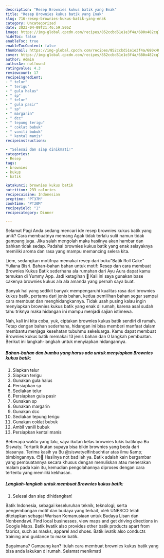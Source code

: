 ```yaml
---
description: "Resep Brownies kukus batik yang Enak"
title: "Resep Brownies kukus batik yang Enak"
slug: 716-resep-brownies-kukus-batik-yang-enak
category: Uncategorized
date: 2023-04-09T21:46:59.505Z
image: https://img-global.cpcdn.com/recipes/852ccbd51e1e3f4a/680x482cq70/brownies-kukus-batik-foto-resep-utama.jpg
hideToc: false
enableToc: true
enableTocContent: false
thumbnail: https://img-global.cpcdn.com/recipes/852ccbd51e1e3f4a/680x482cq70/brownies-kukus-batik-foto-resep-utama.jpg
cover: https://img-global.cpcdn.com/recipes/852ccbd51e1e3f4a/680x482cq70/brownies-kukus-batik-foto-resep-utama.jpg
author: Admin
authorAv: notfound
ratingvalue: 4.3
reviewcount: 17
recipeingredient:
- " telur"
- " terigu"
- " gula halus"
- " sp"
- " telur"
- " gula pasir"
- " sp"
- " margarin"
- " dcc"
- " tepung terigu"
- " coklat bubuk"
- " vanili bubuk"
- " kental manis"
recipeinstructions:

- "Selesai dan siap dinikmati!"
categories:
- Resep
tags:
- brownies
- kukus
- batik

katakunci: brownies kukus batik 
nutrition: 233 calories
recipecuisine: Indonesian
preptime: "PT37M"
cooktime: "PT30M"
recipeyield: "1"
recipecategory: Dinner

---
```



Selamat Pagi Anda sedang mencari ide resep brownies kukus batik yang unik? Cara membuatnya memang Agak tidak terlalu sulit namun tidak gampang juga. Jika salah mengolah maka hasilnya akan hambar dan bahkan tidak sedap. Padahal brownies kukus batik yang enak selayaknya memiliki aroma dan rasa yang mampu memancing selera kita.


Liem, sedangkan motifnya memakai resep dari buku&#34;Batik Roll Cake&#34; Yuliana Bisri. Bahan-bahan bahan untuk motif: Resep dan cara membuat Brownies Kukus Batik sederhana ala rumahan dari Ayu Aura dapat kamu temukan di Yummy App. Jadi ketagihan 🥰 Kali ini saya gunakan base cakenya brownies kukus ala ala amanda yang pernah saya buat.

Banyak hal yang sedikit banyak mempengaruhi kualitas rasa dari brownies kukus batik, pertama dari jenis bahan, kedua pemilihan bahan segar sampai cara membuat dan menghidangkannya. Tidak usah pusing kalau ingin menyiapkan brownies kukus batik yang enak di rumah, karena asal sudah tahu triknya maka hidangan ini mampu menjadi sajian istimewa.


Nah, kali ini kita coba, yuk, ciptakan brownies kukus batik sendiri di rumah. Tetap dengan bahan sederhana, hidangan ini bisa memberi manfaat dalam membantu menjaga kesehatan tubuhmu sekeluarga. Kamu dapat membuat Brownies kukus batik memakai 13 jenis bahan dan 0 langkah pembuatan. Berikut ini langkah-langkah untuk menyiapkan hidangannya.

<!--inarticleads1-->

##### Bahan-bahan dan bumbu yang harus ada untuk menyiapkan Brownies kukus batik:

1. Siapkan  telur
1. Siapkan  terigu
1. Gunakan  gula halus
1. Persiapkan  sp
1. Sediakan  telur
1. Persiapkan  gula pasir
1. Gunakan  sp
1. Gunakan  margarin
1. Gunakan  dcc
1. Sediakan  tepung terigu
1. Gunakan  coklat bubuk
1. Ambil  vanili bubuk
1. Persiapkan  kental manis


Beberapa waktu yang lalu, saya ikutan kelas brownies lukis batiknya Bu Siswaty. Tertarik ikutan supaya bisa bikin brownies yang beda dari biasanya. Terima kasih ya Bu @siswatyelfinbachtiar atas ilmu &amp;amp; bimbingannya. 😊🙏 Hasilnya not bad lah ya. Batik adalah kain bergambar yang pembuatannya secara khusus dengan menuliskan atau menerakan malam pada kain itu, kemudian pengolahannya diproses dengan cara tertentu yang memiliki kekhasan. 

<!--inarticleads2-->

##### Langkah-langkah untuk membuat Brownies kukus batik:


1. Selesai dan siap dihidangkan!

Batik Indonesia, sebagai keseluruhan teknik, teknologi, serta pengembangan motif dan budaya yang terkait, oleh UNESCO telah ditetapkan sebagai Warisan Kemanusiaan untuk Budaya Lisan dan Nonbendawi. Find local businesses, view maps and get driving directions in Google Maps. Batik Iwatik also provides other batik products apart from fabrics, such as masks, apparel and shoes. Batik iwatik also conducts training and guidance to make batik. 

Bagaimana? Gampang kan? Itulah cara membuat brownies kukus batik yang bisa anda lakukan di rumah. Selamat menikmati
